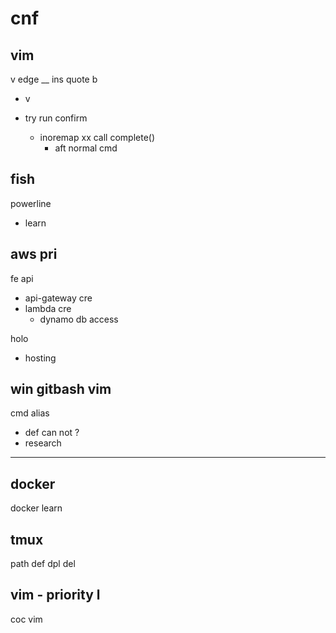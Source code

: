 
# cnf


## vim

v edge __ ins quote b
- v <c-u>

- try run confirm
  - inoremap xx call complete()
    - aft normal cmd


## fish

powerline
- learn


## aws pri

fe api
- api-gateway cre
- lambda cre
  - dynamo db access


holo
- hosting


## win gitbash vim

cmd alias
- def can not ?
- research



---

## docker

docker learn


## tmux

path def dpl del


## vim  -  priority l

coc vim



